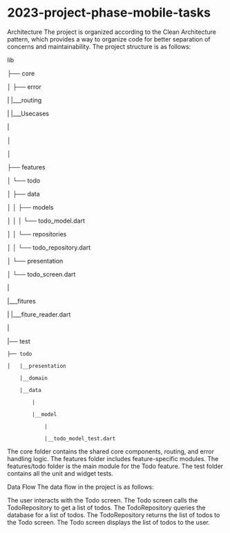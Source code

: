 # 2023-project-phase-mobile-tasks

Architecture
The project is organized according to the Clean Architecture pattern, which provides a way to organize code for better separation of concerns and maintainability. The project structure is as follows:


lib

├── core

│  ├── error

|  |___routing
 
|  |___Usecases

|

│ 
  
│ 

├── features

│   └── todo

│       ├── data

│       │   ├── models

│       │   │   └── todo_model.dart

│       │   └── repositories

│       │       └── todo_repository.dart

│       └── presentation

│           └── todo_screen.dart


|

|___fitures

|     |___fiture_reader.dart

|

|── test

    ├── todo

    │   |__presentation

        |__domain

        |__data

            |

            |__model

                |

                |__todo_model_test.dart


        
The core folder contains the shared core components, routing, and error handling logic. The features folder includes feature-specific modules. The features/todo folder is the main module for the Todo feature. The test folder contains all the unit and widget tests.

Data Flow
The data flow in the project is as follows:

The user interacts with the Todo screen.
The Todo screen calls the TodoRepository to get a list of todos.
The TodoRepository queries the database for a list of todos.
The TodoRepository returns the list of todos to the Todo screen.
The Todo screen displays the list of todos to the user.

